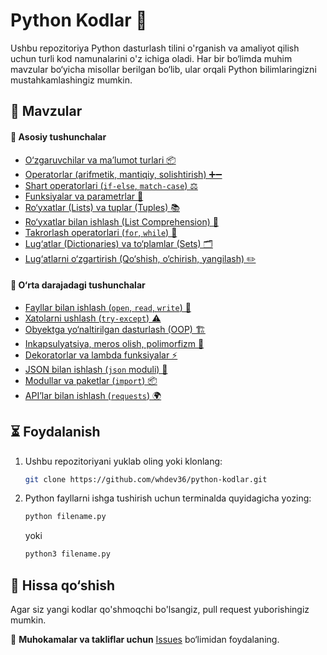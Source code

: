 # Python Kodlar 🐍

Ushbu repozitoriya Python dasturlash tilini o'rganish va amaliyot qilish uchun turli kod namunalarini o'z ichiga oladi. Har bir bo‘limda muhim mavzular bo‘yicha misollar berilgan bo‘lib, ular orqali Python bilimlaringizni mustahkamlashingiz mumkin.

## 📌 Mavzular

#### 🔹 Asosiy tushunchalar
- [O‘zgaruvchilar va ma’lumot turlari 📦](./kod00.py)
- [Operatorlar (arifmetik, mantiqiy, solishtirish) ➕➖](./kod01.py)
- [Shart operatorlari (`if-else`, `match-case`) ⚖️](./kod02.py)
- [Funksiyalar va parametrlar 🔄](./kod03.py)
- [Ro‘yxatlar (Lists) va tuplar (Tuples) 📚](./kod04.py)
- [Ro‘yxatlar bilan ishlash (List Comprehension) 🎨](./kod05.py)
- [Takrorlash operatorlari (`for`, `while`) 🔄](./kod06.py)
- [Lug‘atlar (Dictionaries) va to‘plamlar (Sets) 🗂️](./kod07.py)
- [Lug‘atlarni o‘zgartirish (Qo‘shish, o‘chirish, yangilash) ✏️](./kod08.py)

#### 🔹 O‘rta darajadagi tushunchalar
- [Fayllar bilan ishlash (`open`, `read`, `write`) 📄](./kod09.py)
- [Xatolarni ushlash (`try-except`) ⚠️](./kod10.py)
- [Obyektga yo‘naltirilgan dasturlash (OOP) 🏗️](./kod11.py)
- [Inkapsulyatsiya, meros olish, polimorfizm 🔐](./kod12.py)
- [Dekoratorlar va lambda funksiyalar ⚡](./kod13.py)
- [JSON bilan ishlash (`json` moduli) 📜](./kod14.py)
- [Modullar va paketlar (`import`) 📦](./kod15.py)
- [API’lar bilan ishlash (`requests`) 🌍](./kod16.py)

## ⏳ Foydalanish  
1. Ushbu repozitoriyani yuklab oling yoki klonlang:  
   ```bash  
   git clone https://github.com/whdev36/python-kodlar.git  
   ```  
2. Python fayllarni ishga tushirish uchun terminalda quyidagicha yozing:  
   ```bash  
   python filename.py  
   ```  
   yoki  
   ```bash  
   python3 filename.py  
   ```  

## 🎯 Hissa qo‘shish  
Agar siz yangi kodlar qo'shmoqchi bo'lsangiz, pull request yuborishingiz mumkin.  

📌 **Muhokamalar va takliflar uchun** [Issues](https://github.com/whdev36/python-kodlar/issues) bo‘limidan foydalaning.  

